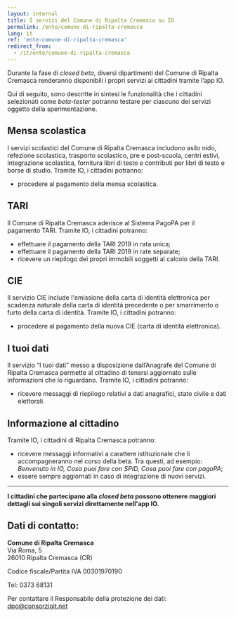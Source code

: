 ```yaml
---
layout: internal
title: I servizi del Comune di Ripalta Cremasca su IO
permalink: /ente/comune-di-ripalta-cremasca
lang: it
ref: 'ente-comune-di-ripalta-cremasca'
redirect_from:
  - /it/ente/comune-di-ripalta-cremasca
---
```


Durante la fase di *closed beta*, diversi dipartimenti del Comune di Ripalta Cremasca renderanno disponibili i propri servizi ai cittadini tramite l’app IO. 

Qui di seguito, sono descritte in sintesi le funzionalità che i cittadini selezionati come *beta-tester* potranno testare per ciascuno dei servizi oggetto della sperimentazione. 

## Mensa scolastica

I servizi scolastici del Comune di Ripalta Cremasca includono asilo nido, refezione scolastica, trasporto scolastico, pre e post-scuola, centri estivi, integrazione scolastica, fornitura libri di testo e contributi per libri di testo e borse di studio.  Tramite IO, i cittadini potranno:

* procedere al pagamento della mensa scolastica.

## TARI

ll Comune di Ripalta Cremasca aderisce al Sistema PagoPA per il pagamento TARI. Tramite IO, i cittadini potranno:

* effettuare il pagamento della TARI 2019 in rata unica;
* effettuare il pagamento della TARI 2019 in rate separate;
* ricevere un riepilogo dei propri immobili soggetti al calcolo della TARI.

## CIE

Il servizio CIE include l'emissione della carta di identità elettronica per scadenza naturale della carta di identità precedente o per smarrimento o furto della carta di identità. Tramite IO, i cittadini potranno:

* procedere al pagamento della nuova CIE (carta di identità elettronica).

## I tuoi dati

Il servizio “I tuoi dati” messo a disposizione dall’Anagrafe del Comune di Ripalta Cremasca permette al cittadino di tenersi aggiornato sulle informazioni che lo riguardano. Tramite IO, i cittadini potranno:

* ricevere messaggi di riepilogo relativi a dati anagrafici, stato civile e dati elettorali.
 
## Informazione al cittadino

Tramite IO, i cittadini di Ripalta Cremasca potranno:

* ricevere messaggi informativi a carattere istituzionale che li accompagneranno nel corso della beta. Tra questi, ad esempio: _Benvenuto in IO, Cosa puoi fare con SPID, Cosa puoi fare con pagoPA_;
* essere sempre aggiornati in caso di integrazione di nuovi servizi.

<hr class="my-5"/>

**I cittadini che partecipano alla _closed beta_ possono ottenere maggiori dettagli sui singoli servizi direttamente nell'app IO.**

## Dati di contatto:
**Comune di Ripalta Cremasca**   
Via Roma, 5  
26010 Ripalta Cremasca (CR) 
  
Codice fiscale/Partita IVA 00301970190

Tel: 0373 68131

Per contattare il Responsabile della protezione dei dati: [dpo@consorzioit.net](mailto:dpo@consorzioit.net)
